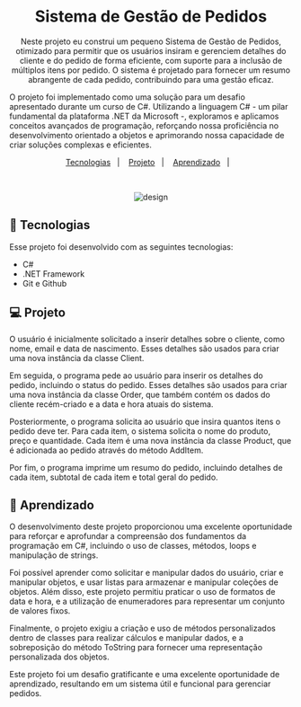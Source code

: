 <h1 align="center"> Sistema de Gestão de Pedidos </h1>

<p align="center">
Neste projeto eu construi um pequeno Sistema de Gestão de Pedidos, otimizado para permitir que os usuários insiram e gerenciem detalhes do cliente e do pedido de forma eficiente, com suporte para a inclusão de múltiplos itens por pedido. O sistema é projetado para fornecer um resumo abrangente de cada pedido, contribuindo para uma gestão eficaz.

O projeto foi implementado como uma solução para um desafio apresentado durante um curso de C#. Utilizando a linguagem C# - um pilar fundamental da plataforma .NET da Microsoft -, exploramos e aplicamos conceitos avançados de programação, reforçando nossa proficiência no desenvolvimento orientado a objetos e aprimorando nossa capacidade de criar soluções complexas e eficientes.
  
<p align="center">
  <a href="#-tecnologias">Tecnologias</a>&nbsp;&nbsp;&nbsp;|&nbsp;&nbsp;&nbsp;
  <a href="#-projeto">Projeto</a>&nbsp;&nbsp;&nbsp;|&nbsp;&nbsp;&nbsp;
  <a href="#-aprendizado">Aprendizado</a>&nbsp;&nbsp;&nbsp;|&nbsp;&nbsp;&nbsp;
 
</p>


<br>


<p align="center">
  <img alt="design" src= "https://private-user-images.githubusercontent.com/118849369/256962438-35a09626-39cd-4176-8166-4c2531714b22.gif?jwt=eyJhbGciOiJIUzI1NiIsInR5cCI6IkpXVCJ9.eyJpc3MiOiJnaXRodWIuY29tIiwiYXVkIjoicmF3LmdpdGh1YnVzZXJjb250ZW50LmNvbSIsImtleSI6ImtleTEiLCJleHAiOjE2OTA2MDM0NTAsIm5iZiI6MTY5MDYwMzE1MCwicGF0aCI6Ii8xMTg4NDkzNjkvMjU2OTYyNDM4LTM1YTA5NjI2LTM5Y2QtNDE3Ni04MTY2LTRjMjUzMTcxNGIyMi5naWY_WC1BbXotQWxnb3JpdGhtPUFXUzQtSE1BQy1TSEEyNTYmWC1BbXotQ3JlZGVudGlhbD1BS0lBSVdOSllBWDRDU1ZFSDUzQSUyRjIwMjMwNzI5JTJGdXMtZWFzdC0xJTJGczMlMkZhd3M0X3JlcXVlc3QmWC1BbXotRGF0ZT0yMDIzMDcyOVQwMzU5MTBaJlgtQW16LUV4cGlyZXM9MzAwJlgtQW16LVNpZ25hdHVyZT00OTMyMmNiY2ExZDdhNGY2YTkzN2M3YmEwNTdlNjc3YTRhYmEzZDAzYzg5MGFiM2FiZDU4Y2U4MzI0ZTU1MTU0JlgtQW16LVNpZ25lZEhlYWRlcnM9aG9zdCZhY3Rvcl9pZD0wJmtleV9pZD0wJnJlcG9faWQ9MCJ9.-OiwdSHfsv5y7Bg2JtcMdVvHMk6OuTzGotslBbL_G34">
</p>

## 🚀 Tecnologias

Esse projeto foi desenvolvido com as seguintes tecnologias:

- C#
- .NET Framework
- Git e Github

## 💻 Projeto

O usuário é inicialmente solicitado a inserir detalhes sobre o cliente, como nome, email e data de nascimento. Esses detalhes são usados para criar uma nova instância da classe Client.

Em seguida, o programa pede ao usuário para inserir os detalhes do pedido, incluindo o status do pedido. Esses detalhes são usados para criar uma nova instância da classe Order, que também contém os dados do cliente recém-criado e a data e hora atuais do sistema.

Posteriormente, o programa solicita ao usuário que insira quantos itens o pedido deve ter. Para cada item, o sistema solicita o nome do produto, preço e quantidade. Cada item é uma nova instância da classe Product, que é adicionada ao pedido através do método AddItem.

Por fim, o programa imprime um resumo do pedido, incluindo detalhes de cada item, subtotal de cada item e total geral do pedido.

## 📝 Aprendizado

O desenvolvimento deste projeto proporcionou uma excelente oportunidade para reforçar e aprofundar a compreensão dos fundamentos da programação em C#, incluindo o uso de classes, métodos, loops e manipulação de strings.

Foi possível aprender como solicitar e manipular dados do usuário, criar e manipular objetos, e usar listas para armazenar e manipular coleções de objetos. Além disso, este projeto permitiu praticar o uso de formatos de data e hora, e a utilização de enumeradores para representar um conjunto de valores fixos.

Finalmente, o projeto exigiu a criação e uso de métodos personalizados dentro de classes para realizar cálculos e manipular dados, e a sobreposição do método ToString para fornecer uma representação personalizada dos objetos.

Este projeto foi um desafio gratificante e uma excelente oportunidade de aprendizado, resultando em um sistema útil e funcional para gerenciar pedidos.
